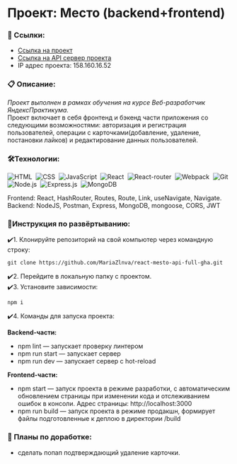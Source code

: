 # Проект: Место (backend+frontend)

### 🔗 Ссылки:
- [Ссылка на проект](https://mesto.zlnva.nomoredomains.monster/)  
- [Ссылка на API сервер проекта](https://api.mesto.zlnva.nomoredomains.monster/)  
- IP адрес проекта: 158.160.16.52  

### 📋 Описание:  
*Проект выполнен в рамках обучения на курсе Веб-разработчик ЯндексПрактикума.*  
Проект включает в себя фронтенд и бэкенд части приложения со следующими возможностями: авторизация и регистрация пользователей, операции с карточками(добавление, удаление, постановки лайков) и редактирование данных пользователей. 
&nbsp;
### 🛠️Технологии:
![HTML](https://img.shields.io/badge/-HTML-05122A?style=flat&logo=HTML5)&nbsp;
![CSS](https://img.shields.io/badge/-CSS-05122A?style=flat&logo=CSS3&logoColor=1572B6)&nbsp;
![JavaScript](https://img.shields.io/badge/-JavaScript-05122A?style=flat&logo=javascript)&nbsp;
![React](https://img.shields.io/badge/-React-05122A?style=flat&logo=react)&nbsp;
![React-router](https://img.shields.io/badge/-React_Router-05122A?style=flat&logo=react-router)&nbsp;
![Webpack](https://img.shields.io/badge/-Webpack-05122A?style=flat&logo=webpack)&nbsp;
![Git](https://img.shields.io/badge/-Git-05122A?style=flat&logo=git)&nbsp;
![Node.js](https://img.shields.io/badge/-Node.js-05122A?style=flat&logo=node.js)&nbsp;
![Express.js](https://img.shields.io/badge/-Express.js-05122A?style=flat&logo=Express.js&logoColor=1572B6)&nbsp;
![MongoDB](https://img.shields.io/badge/-MongoDB-05122A?style=flat&logo=mongodb)&nbsp;

Frontend: React, HashRouter, Routes, Route, Link, useNavigate, Navigate.  
Backend: NodeJS, Postman, Express, MongoDB, mongoose, CORS, JWT
&nbsp;
### 💫Инструкция по развёртыванию:

✔️1. Клонируйте репозиторий на свой компьютер через командную строку:
```
git clone https://github.com/MariaZlnva/react-mesto-api-full-gha.git
```

✔️2. Перейдите в локальную папку с проектом.  
✔️3. Установите зависимости:

```
npm i
```

✔️4. Команды для запуска проекта:
   
**Backend-части:**
- npm lint — запускает проверку линтером
- npm run start — запускает сервер
- npm run dev — запускает сервер с hot-reload
   
**Frontend-части:**
- npm start — запуск проекта в режиме разработки, с автоматическим обновлением страницы при изменении кода и отслеживанием ошибок в консоли. Адрес страницы: http://localhost:3000
- npm run build — запуск проекта в режиме продакшн, формирует файлы подготовленные к деплою в директории /build

### 💭 Планы по доработке:
- сделать попап подтверждающий удаление карточки.
